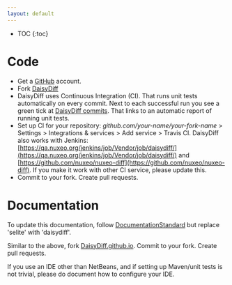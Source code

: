 ```yaml
---
layout: default
---
```

* TOC
{:toc}

# Code
 * Get a [GitHub](https://github.com) account.
 * Fork [DaisyDiff](https://github.com/DaisyDiff/DaisyDiff)
 * DaisyDiff uses Continuous Integration (CI). That runs unit tests automatically on every commit. Next to each successful run you see a green tick at [DaisyDiff commits](https://github.com/DaisyDiff/DaisyDiff/commits/master). That links to an automatic report of running unit tests.
 * Set up CI for your repository: _github.com/your-name/your-fork-name_ > Settings > Integrations & services > Add service > Travis CI. DaisyDiff also works with Jenkins: [https://qa.nuxeo.org/jenkins/job/Vendor/job/daisydiff/](https://qa.nuxeo.org/jenkins/job/Vendor/job/daisydiff/) and [https://github.com/nuxeo/nuxeo-diff](https://github.com/nuxeo/nuxeo-diff). If you make it work with other CI service, please update this.
 * Commit to your fork. Create pull requests.

# Documentation
To update this documentation, follow [DocumentationStandard](http://selite.github.io/DocumentationStandard) but replace 'selite' with 'daisydiff'.

Similar to the above, fork [DaisyDiff.github.io](https://github.com/DaisyDiff/DaisyDiff.github.io). Commit to your fork. Create pull requests.

If you use an IDE other than NetBeans, and if setting up Maven/unit tests is not trivial, please do document how to configure your IDE.